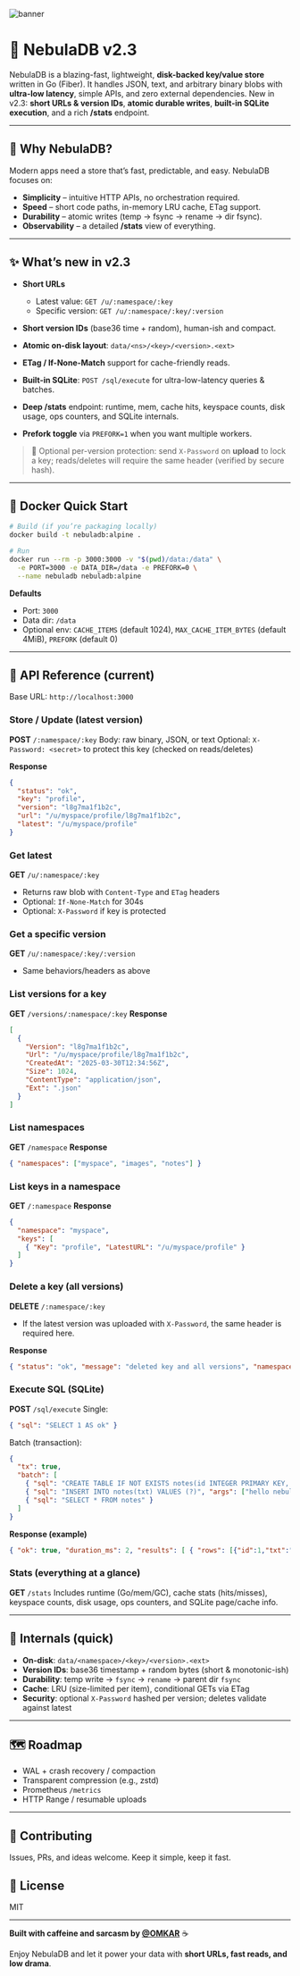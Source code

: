 ![banner](https://github.com/user-attachments/assets/7211c646-aa09-47f4-89fc-e1bd0fd91faa)

# 🌌 NebulaDB v2.3

NebulaDB is a blazing-fast, lightweight, **disk-backed key/value store** written in Go (Fiber). It handles JSON, text, and arbitrary binary blobs with **ultra-low latency**, simple APIs, and zero external dependencies. New in v2.3: **short URLs & version IDs**, **atomic durable writes**, **built-in SQLite execution**, and a rich **/stats** endpoint.

---

## 🚀 Why NebulaDB?

Modern apps need a store that’s fast, predictable, and easy. NebulaDB focuses on:

* **Simplicity** – intuitive HTTP APIs, no orchestration required.
* **Speed** – short code paths, in-memory LRU cache, ETag support.
* **Durability** – atomic writes (temp → fsync → rename → dir fsync).
* **Observability** – a detailed **/stats** view of everything.

---

## ✨ What’s new in v2.3

* **Short URLs**

  * Latest value: `GET /u/:namespace/:key`
  * Specific version: `GET /u/:namespace/:key/:version`
* **Short version IDs** (base36 time + random), human-ish and compact.
* **Atomic on-disk layout**: `data/<ns>/<key>/<version>.<ext>`
* **ETag / If-None-Match** support for cache-friendly reads.
* **Built-in SQLite**: `POST /sql/execute` for ultra-low-latency queries & batches.
* **Deep /stats** endpoint: runtime, mem, cache hits, keyspace counts, disk usage, ops counters, and SQLite internals.
* **Prefork toggle** via `PREFORK=1` when you want multiple workers.

> 🔐 Optional per-version protection: send `X-Password` on **upload** to lock a key; reads/deletes will require the same header (verified by secure hash).

---

## 🐳 Docker Quick Start

```bash
# Build (if you’re packaging locally)
docker build -t nebuladb:alpine .

# Run
docker run --rm -p 3000:3000 -v "$(pwd)/data:/data" \
  -e PORT=3000 -e DATA_DIR=/data -e PREFORK=0 \
  --name nebuladb nebuladb:alpine
```

**Defaults**

* Port: `3000`
* Data dir: `/data`
* Optional env: `CACHE_ITEMS` (default 1024), `MAX_CACHE_ITEM_BYTES` (default 4MiB), `PREFORK` (default 0)

---

## 📡 API Reference (current)

Base URL: `http://localhost:3000`

### Store / Update (latest version)

**POST** `/:namespace/:key`
Body: raw binary, JSON, or text
Optional: `X-Password: <secret>` to protect this key (checked on reads/deletes)

**Response**

```json
{
  "status": "ok",
  "key": "profile",
  "version": "l8g7ma1f1b2c",
  "url": "/u/myspace/profile/l8g7ma1f1b2c",
  "latest": "/u/myspace/profile"
}
```

### Get latest

**GET** `/u/:namespace/:key`

* Returns raw blob with `Content-Type` and `ETag` headers
* Optional: `If-None-Match` for 304s
* Optional: `X-Password` if key is protected

### Get a specific version

**GET** `/u/:namespace/:key/:version`

* Same behaviors/headers as above

### List versions for a key

**GET** `/versions/:namespace/:key`
**Response**

```json
[
  {
    "Version": "l8g7ma1f1b2c",
    "Url": "/u/myspace/profile/l8g7ma1f1b2c",
    "CreatedAt": "2025-03-30T12:34:56Z",
    "Size": 1024,
    "ContentType": "application/json",
    "Ext": ".json"
  }
]
```

### List namespaces

**GET** `/namespace`
**Response**

```json
{ "namespaces": ["myspace", "images", "notes"] }
```

### List keys in a namespace

**GET** `/:namespace`
**Response**

```json
{
  "namespace": "myspace",
  "keys": [
    { "Key": "profile", "LatestURL": "/u/myspace/profile" }
  ]
}
```

### Delete a key (all versions)

**DELETE** `/:namespace/:key`

* If the latest version was uploaded with `X-Password`, the same header is required here.

**Response**

```json
{ "status": "ok", "message": "deleted key and all versions", "namespace": "myspace", "key": "profile" }
```

### Execute SQL (SQLite)

**POST** `/sql/execute`
Single:

```json
{ "sql": "SELECT 1 AS ok" }
```

Batch (transaction):

```json
{
  "tx": true,
  "batch": [
    { "sql": "CREATE TABLE IF NOT EXISTS notes(id INTEGER PRIMARY KEY, txt TEXT)" },
    { "sql": "INSERT INTO notes(txt) VALUES (?)", "args": ["hello nebula"] },
    { "sql": "SELECT * FROM notes" }
  ]
}
```

**Response (example)**

```json
{ "ok": true, "duration_ms": 2, "results": [ { "rows": [{"id":1,"txt":"hello nebula"}], "count": 1 } ] }
```

### Stats (everything at a glance)

**GET** `/stats`
Includes runtime (Go/mem/GC), cache stats (hits/misses), keyspace counts, disk usage, ops counters, and SQLite page/cache info.

---

## 🧠 Internals (quick)

* **On-disk**: `data/<namespace>/<key>/<version>.<ext>`
* **Version IDs**: base36 timestamp + random bytes (short & monotonic-ish)
* **Durability**: temp write → `fsync` → `rename` → parent dir `fsync`
* **Cache**: LRU (size-limited per item), conditional GETs via ETag
* **Security**: optional `X-Password` hashed per version; deletes validate against latest

---

## 🗺 Roadmap

* WAL + crash recovery / compaction
* Transparent compression (e.g., zstd)
* Prometheus `/metrics`
* HTTP Range / resumable uploads

---

## 🙌 Contributing

Issues, PRs, and ideas welcome. Keep it simple, keep it fast.

## 📄 License

MIT

---

**Built with caffeine and sarcasm by [@OMKAR](https://github.com/Omkaarr1)** ☕

Enjoy NebulaDB and let it power your data with **short URLs, fast reads, and low drama**.
